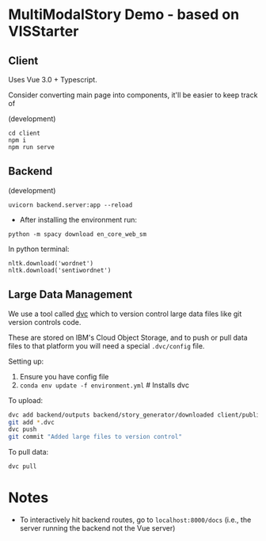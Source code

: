 # MultiModalStory Demo - based on VISStarter

## Client

Uses Vue 3.0 + Typescript.

Consider converting main page into components, it'll be easier to keep track of

(development)

```
cd client
npm i
npm run serve
```

## Backend

(development)

```
uvicorn backend.server:app --reload
```

- After installing the environment run:
```
python -m spacy download en_core_web_sm
```
In python terminal:
```
nltk.download('wordnet')
nltk.download('sentiwordnet')
```

## Large Data Management
We use a tool called [dvc](https://dvc.org/) which to version control large data files like git version controls code. 

These are stored on IBM's Cloud Object Storage, and to push or pull data files to that platform you will need a special `.dvc/config` file.

Setting up:
1. Ensure you have config file
2. `conda env update -f environment.yml` # Installs dvc

To upload:

``` bash
dvc add backend/outputs backend/story_generator/downloaded client/public/unsplash25k
git add *.dvc
dvc push
git commit "Added large files to version control"
```

To pull data:
```
dvc pull
```

# Notes
- To interactively hit backend routes, go to `localhost:8000/docs` (i.e., the server running the backend not the Vue server)
